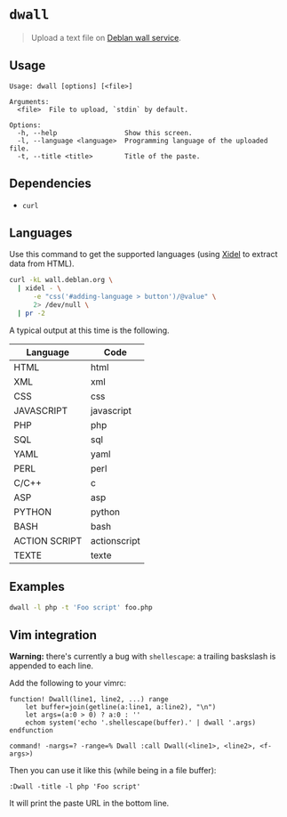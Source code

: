 `dwall`
=======

> Upload a text file on [Deblan wall service](https://wall.deblan.org/).

Usage
-----

```
Usage: dwall [options] [<file>]

Arguments:
  <file>  File to upload, `stdin` by default.

Options:
  -h, --help                 Show this screen.
  -l, --language <language>  Programming language of the uploaded file.
  -t, --title <title>        Title of the paste.

```

Dependencies
------------

- `curl`

Languages
---------

Use this command to get the supported languages (using [Xidel][] to
extract data from HTML).

[Xidel]: http://videlibri.sourceforge.net/xidel.html

```sh
curl -kL wall.deblan.org \
  | xidel - \
      -e "css('#adding-language > button')/@value" \
      2> /dev/null \
  | pr -2
```

A typical output at this time is the following.

| Language      | Code         |
|---------------|--------------|
| HTML          | html         |
| XML           | xml          |
| CSS           | css          |
| JAVASCRIPT    | javascript   |
| PHP           | php          |
| SQL           | sql          |
| YAML          | yaml         |
| PERL          | perl         |
| C/C++         | c            |
| ASP           | asp          |
| PYTHON        | python       |
| BASH          | bash         |
| ACTION SCRIPT | actionscript |
| TEXTE         | texte        |

Examples
--------

```sh
dwall -l php -t 'Foo script' foo.php
```

Vim integration
---------------

**Warning:** there's currently a bug with `shellescape`: a trailing
baskslash is appended to each line.

Add the following to your vimrc:

```vim
function! Dwall(line1, line2, ...) range
    let buffer=join(getline(a:line1, a:line2), "\n")
    let args=(a:0 > 0) ? a:0 : ''
    echom system('echo '.shellescape(buffer).' | dwall '.args)
endfunction

command! -nargs=? -range=% Dwall :call Dwall(<line1>, <line2>, <f-args>)
```

Then you can use it like this (while being in a file buffer):

```
:Dwall -title -l php 'Foo script'
```

It will print the paste URL in the bottom line.
